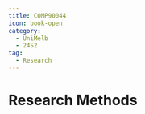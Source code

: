 ```yaml
---
title: COMP90044
icon: book-open
category:
  - UniMelb
  - 24S2
tag:
  - Research
---
```


#
# Research Methods
